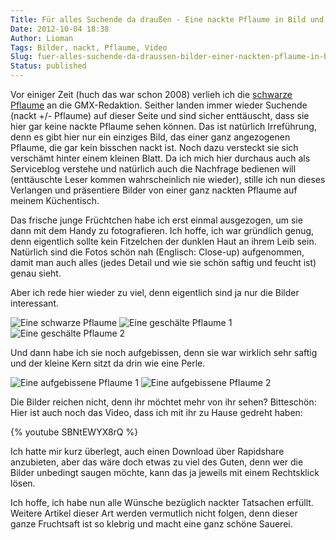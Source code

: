 ```yaml
---
Title: Für alles Suchende da draußen - Eine nackte Pflaume in Bild und Video (+ Download)
Date: 2012-10-04 18:38
Author: Lioman
Tags: Bilder, nackt, Pflaume, Video
Slug: fuer-alles-suchende-da-draussen-bilder-einer-nackten-pflaume-in-bild-und-video-download
Status: published
---
```


Vor einiger Zeit (huch das war schon 2008) verlieh ich die [schwarze
Pflaume](http://www.lioman.de/2008/10/nackte-flughafen-ein-echter-reisetipp/)
an die GMX-Redaktion. Seither landen immer wieder Suchende (nackt +/-
Pflaume) auf dieser Seite und sind sicher enttäuscht, dass sie hier gar
keine nackte Pflaume sehen können. Das ist natürlich
Irreführung, denn es gibt hier nur ein einziges Bild, das einer ganz
angezogenen Pflaume, die gar kein bisschen nackt ist. Noch dazu
versteckt sie sich verschämt hinter einem kleinen Blatt. Da ich mich
hier durchaus auch als Serviceblog verstehe und natürlich auch die
Nachfrage bedienen will (enttäuschte Leser kommen wahrscheinlich nie
wieder), stille ich nun dieses Verlangen und präsentiere Bilder von
einer ganz nackten Pflaume auf meinem Küchentisch.

Das frische junge Früchtchen habe ich erst einmal ausgezogen, um sie dann
mit dem Handy zu fotografieren. Ich hoffe, ich war gründlich genug, denn
eigentlich sollte kein Fitzelchen der dunklen Haut an ihrem Leib sein.
Natürlich sind die Fotos schön nah (Englisch: Close-up) aufgenommen,
damit man auch alles (jedes Detail und wie sie schön saftig und feucht
ist) genau sieht.

Aber ich rede hier wieder zu viel, denn eigentlich sind ja nur die
Bilder interessant.

![Eine schwarze Pflaume]({static}/images/schwarze-pflaume.jpg)
![Eine geschälte Pflaume 1]({static}/images/nackte-pflaume001.jpg)
![Eine geschälte Pflaume 2]({static}/images/nackte-pflaume002.jpg)

Und dann habe ich sie noch aufgebissen,
denn sie war wirklich sehr saftig und der kleine Kern sitzt da drin wie eine Perle.

![Eine aufgebissene Pflaume 1]({static}/images/nackte-pflaume003.jpg)
![Eine aufgebissene Pflaume 2]({static}/images/nackte-pflaume004.jpg)

Die Bilder reichen nicht, denn ihr möchtet mehr von ihr sehen?
Bitteschön: Hier ist auch noch das Video, dass ich mit ihr zu Hause gedreht haben:

{% youtube SBNtEWYX8rQ %}

Ich hatte mir kurz überlegt, auch einen Download über Rapidshare
anzubieten, aber das wäre doch etwas zu viel des Guten, denn wer die
Bilder unbedingt saugen möchte, kann das ja jeweils mit einem Rechtsklick
lösen.

Ich hoffe, ich habe nun alle Wünsche bezüglich nackter Tatsachen erfüllt.
Weitere Artikel dieser Art werden vermutlich nicht folgen, denn dieser
ganze Fruchtsaft ist so klebrig und macht eine ganz schöne Sauerei.
